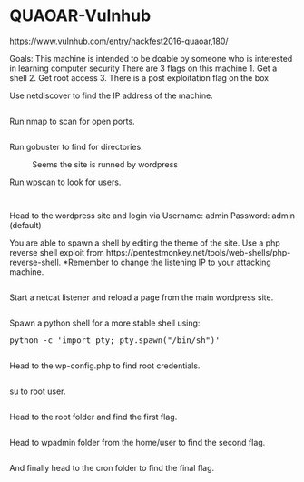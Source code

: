 # QUAOAR-Vulnhub

<!-- wp:paragraph -->
<p><a href="https://www.vulnhub.com/entry/hackfest2016-quaoar,180/">https://www.vulnhub.com/entry/hackfest2016-quaoar,180/</a></p>
<!-- /wp:paragraph -->

<!-- wp:paragraph -->
<p>Goals: This machine is intended to be doable by someone who is interested in learning computer security There are 3 flags on this machine 1. Get a shell 2. Get root access 3. There is a post exploitation flag on the box</p>
<!-- /wp:paragraph -->

<!-- wp:paragraph -->
<p>Use netdiscover to find the IP address of the machine.</p>
<!-- /wp:paragraph -->

<!-- wp:image {"id":130,"sizeSlug":"large","linkDestination":"none"} -->
<figure class="wp-block-image size-large"><img src="https://persecure.files.wordpress.com/2022/02/netdiscover-1.png?w=690" alt="" class="wp-image-130"/></figure>
<!-- /wp:image -->

<!-- wp:paragraph -->
<p>Run nmap to scan for open ports.</p>
<!-- /wp:paragraph -->

<!-- wp:image {"id":132,"sizeSlug":"large","linkDestination":"none"} -->
<figure class="wp-block-image size-large"><img src="https://persecure.files.wordpress.com/2022/02/nmap-1.png?w=573" alt="" class="wp-image-132"/></figure>
<!-- /wp:image -->

<!-- wp:paragraph -->
<p>Run gobuster to find for directories.</p>
<!-- /wp:paragraph -->

<!-- wp:image {"id":133,"sizeSlug":"large","linkDestination":"none"} -->
<figure class="wp-block-image size-large"><img src="https://persecure.files.wordpress.com/2022/02/gobuster.png?w=740" alt="" class="wp-image-133"/><figcaption>Seems the site is runned by wordpress</figcaption></figure>
<!-- /wp:image -->

<!-- wp:paragraph -->
<p>Run wpscan to look for users.</p>
<!-- /wp:paragraph -->

<!-- wp:image {"id":135,"sizeSlug":"large","linkDestination":"none"} -->
<figure class="wp-block-image size-large"><img src="https://persecure.files.wordpress.com/2022/02/wpscan1.png?w=686" alt="" class="wp-image-135"/></figure>
<!-- /wp:image -->

<!-- wp:image {"id":136,"sizeSlug":"large","linkDestination":"none"} -->
<figure class="wp-block-image size-large"><img src="https://persecure.files.wordpress.com/2022/02/wpscan2.png?w=691" alt="" class="wp-image-136"/></figure>
<!-- /wp:image -->

<!-- wp:paragraph -->
<p>Head to the wordpress site and login via Username: admin Password: admin (default)</p>
<!-- /wp:paragraph -->

<!-- wp:paragraph -->
<p>You are able to spawn a shell by editing the theme of the site. Use a php reverse shell exploit from https://pentestmonkey.net/tools/web-shells/php-reverse-shell. *Remember to change the listening IP to your attacking machine. </p>
<!-- /wp:paragraph -->

<!-- wp:image {"id":138,"sizeSlug":"large","linkDestination":"none"} -->
<figure class="wp-block-image size-large"><img src="https://persecure.files.wordpress.com/2022/02/wpphp.png?w=1024" alt="" class="wp-image-138"/></figure>
<!-- /wp:image -->

<!-- wp:paragraph -->
<p>Start a netcat listener and reload a page from the main wordpress site. </p>
<!-- /wp:paragraph -->

<!-- wp:image {"id":140,"sizeSlug":"large","linkDestination":"none"} -->
<figure class="wp-block-image size-large"><img src="https://persecure.files.wordpress.com/2022/02/nc1.png?w=841" alt="" class="wp-image-140"/></figure>
<!-- /wp:image -->

<!-- wp:paragraph -->
<p>Spawn a python shell for a more stable shell using: </p>
<!-- /wp:paragraph -->

<!-- wp:preformatted -->
<pre class="wp-block-preformatted">python -c 'import pty; pty.spawn("/bin/sh")'</pre>
<!-- /wp:preformatted -->

<!-- wp:image {"id":142,"sizeSlug":"large","linkDestination":"none"} -->
<figure class="wp-block-image size-large"><img src="https://persecure.files.wordpress.com/2022/02/pythonshell.png?w=552" alt="" class="wp-image-142"/></figure>
<!-- /wp:image -->

<!-- wp:paragraph -->
<p>Head to the wp-config.php to find root credentials. </p>
<!-- /wp:paragraph -->

<!-- wp:image {"id":144,"sizeSlug":"large","linkDestination":"none"} -->
<figure class="wp-block-image size-large"><img src="https://persecure.files.wordpress.com/2022/02/wpadmin.png?w=630" alt="" class="wp-image-144"/></figure>
<!-- /wp:image -->

<!-- wp:paragraph -->
<p>su to root user.</p>
<!-- /wp:paragraph -->

<!-- wp:image {"id":145,"sizeSlug":"large","linkDestination":"none"} -->
<figure class="wp-block-image size-large"><img src="https://persecure.files.wordpress.com/2022/02/root-1.png?w=520" alt="" class="wp-image-145"/></figure>
<!-- /wp:image -->

<!-- wp:paragraph -->
<p>Head to the root folder and find the first flag.</p>
<!-- /wp:paragraph -->

<!-- wp:image {"id":147,"sizeSlug":"large","linkDestination":"none"} -->
<figure class="wp-block-image size-large"><img src="https://persecure.files.wordpress.com/2022/02/root2.png?w=325" alt="" class="wp-image-147"/></figure>
<!-- /wp:image -->

<!-- wp:paragraph -->
<p>Head to wpadmin folder from the home/user to find the second flag.</p>
<!-- /wp:paragraph -->

<!-- wp:image {"id":148,"sizeSlug":"large","linkDestination":"none"} -->
<figure class="wp-block-image size-large"><img src="https://persecure.files.wordpress.com/2022/02/flag2.png?w=434" alt="" class="wp-image-148"/></figure>
<!-- /wp:image -->

<!-- wp:paragraph -->
<p>And finally head to the cron folder to find the final flag.</p>
<!-- /wp:paragraph -->

<!-- wp:image {"id":150,"sizeSlug":"large","linkDestination":"none"} -->
<figure class="wp-block-image size-large"><img src="https://persecure.files.wordpress.com/2022/02/flag3.png?w=870" alt="" class="wp-image-150"/></figure>
<!-- /wp:image -->
